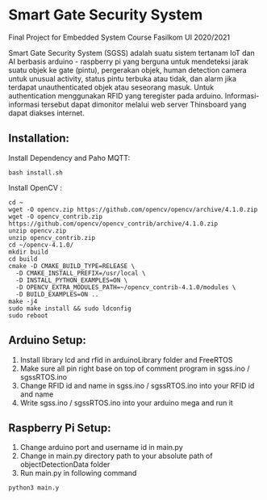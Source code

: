 # Smart Gate Security System
Final Project for Embedded System Course Fasilkom UI 2020/2021

Smart Gate Security System (SGSS) adalah suatu sistem tertanam IoT dan AI berbasis arduino - raspberry pi yang berguna untuk mendeteksi jarak suatu objek ke gate (pintu), pergerakan objek, human detection camera untuk unusual activity, status pintu terbuka atau tidak, dan alarm jika terdapat unauthenticated objek atau seseorang masuk. Untuk authentication menggunakan RFID yang teregister pada arduino. Informasi-informasi tersebut dapat dimonitor melalui web server Thinsboard yang dapat diakses internet.

## Installation:
Install Dependency and Paho MQTT:
```
bash install.sh
```
Install OpenCV :
```
cd ~
wget -O opencv.zip https://github.com/opencv/opencv/archive/4.1.0.zip
wget -O opencv_contrib.zip https://github.com/opencv/opencv_contrib/archive/4.1.0.zip
unzip opencv.zip
unzip opencv_contrib.zip
cd ~/opencv-4.1.0/
mkdir build
cd build
cmake -D CMAKE_BUILD_TYPE=RELEASE \
  -D CMAKE_INSTALL_PREFIX=/usr/local \
  -D INSTALL_PYTHON_EXAMPLES=ON \
  -D OPENCV_EXTRA_MODULES_PATH=~/opencv_contrib-4.1.0/modules \
  -D BUILD_EXAMPLES=ON ..
make -j4
sudo make install && sudo ldconfig
sudo reboot
```

## Arduino Setup:
1. Install library lcd and rfid in arduinoLibrary folder and FreeRTOS
2. Make sure all pin right base on top of comment program in sgss.ino / sgssRTOS.ino
3. Change RFID id and name in sgss.ino / sgssRTOS.ino into your RFID id and name
4. Write sgss.ino / sgssRTOS.ino into your arduino mega and run it

## Raspberry Pi Setup:
1. Change arduino port and username id in main.py
2. Change in main.py directory path to your absolute path of objectDetectionData folder
3. Run main.py in following command
```
python3 main.y
```
